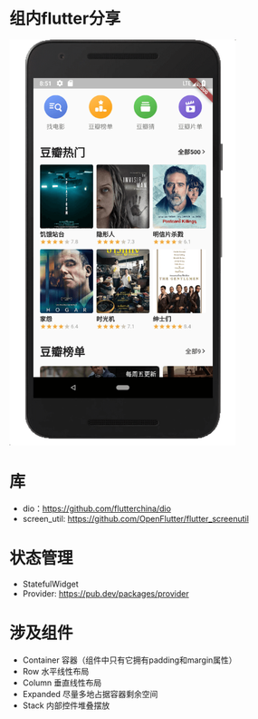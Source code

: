 # 组内flutter分享
<p float="left">
<img src="https://github.com/shadow12138/FlutterShare/blob/master/result/result.png" alt="drawing" width="400"/>
</p>

# 库
- dio：https://github.com/flutterchina/dio
- screen_util: https://github.com/OpenFlutter/flutter_screenutil

# 状态管理
- StatefulWidget
- Provider: https://pub.dev/packages/provider

# 涉及组件
- Container 容器（组件中只有它拥有padding和margin属性）
- Row 水平线性布局
- Column 垂直线性布局
- Expanded 尽量多地占据容器剩余空间
- Stack 内部控件堆叠摆放


